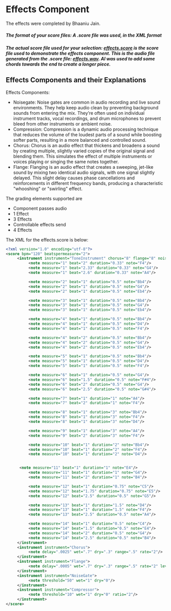 # Effects Component

The effects were completed by Bhaaniu Jain.

##### The format of your score files: A .score file was used, in the XML format

##### The actual score file used for your selection: [effects.score](./effects.score) is the score file used to demonstrate the effects component. This is the audio file generated from the .score file: [effects.wav](./effects.wav). AI was used to add some chords towards the end to create a longer piece.

## Effects Components and their Explanations

Effects Components:

- Noisegate:
  Noise gates are common in audio recording and live sound environments. They help keep audio clean by preventing background sounds from entering the mix. They’re often used on individual instrument tracks, vocal recordings, and drum microphones to prevent bleed from other instruments or ambient noise.
- Compression:
  Compression is a dynamic audio processing technique that reduces the volume of the loudest parts of a sound while boosting softer parts, resulting in a more balanced and controlled sound.
- Chorus:
  Chorus is an audio effect that thickens and broadens a sound by creating multiple, slightly varied copies of the original signal and blending them. This simulates the effect of multiple instruments or voices playing or singing the same notes together.
- Flange:
  Flanging is an audio effect that creates a sweeping, jet-like sound by mixing two identical audio signals, with one signal slightly delayed. This slight delay causes phase cancellations and reinforcements in different frequency bands, producing a characteristic "whooshing" or "swirling" effect.


The grading elements supported are
- Component passes audio
- 1 Effect
- 3 Effects
- Controllable effects send
- 4 Effects


The XML for the effects.score is below:

```xml
﻿<?xml version="1.0" encoding="utf-8"?>
<score bpm="120" beatspermeasure="2">
     <instrument instrument="ToneInstrument" chorus="8" flange="8" noisegate="8" compression="8">
          <note measure="1" beat="2" duration="0.33" note="F4"/>
          <note measure="1" beat="2.33" duration="0.33" note="G4"/>
          <note measure="1" beat="2.6" duration="0.33" note="A4"/>

          <note measure="2" beat="1" duration="0.5" note="Bb4"/>
          <note measure="2" beat="1" duration="0.5" note="G4"/>
          <note measure="2" beat="1" duration="0.5" note="Eb4"/>

          <note measure="3" beat="1" duration="0.5" note="Bb4"/>
          <note measure="3" beat="1" duration="0.5" note="G4"/>
          <note measure="3" beat="1" duration="0.5" note="Eb4"/>

          <note measure="4" beat="1" duration="0.5" note="Bb4"/>
          <note measure="4" beat="1" duration="0.5" note="D4"/>
          <note measure="4" beat="1" duration="0.5" note="F4"/>

          <note measure="4" beat="2" duration="0.5" note="Bb4"/>
          <note measure="4" beat="2" duration="0.5" note="G4"/>
          <note measure="4" beat="2" duration="0.5" note="Eb4"/>

          <note measure="5" beat="1" duration="0.5" note="Bb4"/>
          <note measure="5" beat="1" duration="0.5" note="D4"/>
          <note measure="5" beat="1" duration="0.5" note="F4"/>

          <note measure="6" beat="1" duration="0.5" note="G4"/>
          <note measure="6" beat="1.5" duration="0.5" note="F#4"/>
          <note measure="6" beat="2" duration="0.5" note="G4"/>
          <note measure="6" beat="2.5" duration="0.5" note="G#4"/>

          <note measure="7" beat="1" duration="1" note="A4"/>
          <note measure="7" beat="2" duration="1" note="F4"/>

          <note measure="8" beat="1" duration="3" note="Bb4"/>
          <note measure="8" beat="1" duration="3" note="F4"/>
          <note measure="8" beat="1" duration="3" note="D4"/>

          <note measure="9" beat="1" duration="3" note="A4"/>
          <note measure="9" beat="2" duration="3" note="F4"/>

          <note measure="10" beat="1" duration="2" note="Bb4"/>
          <note measure="10" beat="1" duration="2" note="F4"/>
          <note measure="10" beat="1" duration="2" note="D4"/>


 	  <note measure="11" beat="1" duration="1" note="E4"/>
          <note measure="11" beat="1" duration="1" note="G4"/>
          <note measure="11" beat="2" duration="1" note="B4"/>

          <note measure="12" beat="1" duration="0.75" note="C5"/>
          <note measure="12" beat="1.75" duration="0.75" note="E5"/>
          <note measure="12" beat="2.5" duration="0.5" note="G5"/>

          <note measure="13" beat="1" duration="1.5" note="D4"/>
          <note measure="13" beat="1" duration="1.5" note="F4"/>
          <note measure="13" beat="2.5" duration="0.5" note="A4"/>

          <note measure="14" beat="1" duration="0.5" note="C4"/>
          <note measure="14" beat="1.5" duration="0.5" note="E4"/>
          <note measure="14" beat="2" duration="0.5" note="G4"/>
          <note measure="14" beat="2.5" duration="0.5" note="B4"/>
     </instrument>
     <instrument instrument="Chorus">
          <note delay=".0025" wet=".7" dry=".3" range=".5" rate="2"/>
     </instrument>
     <instrument instrument="Flange">
          <note delay=".0005" wet=".7" dry=".3" range=".5" rate="2" level="2"/>
     </instrument>
     <instrument instrument="NoiseGate">
          <note threshold="50" wet="1" dry="0"/>
     </instrument>
     <instrument instrument="Compressor">
          <note threshold="10" wet="1" dry="0" ratio="2"/>
     </instrument>
</score>
```
